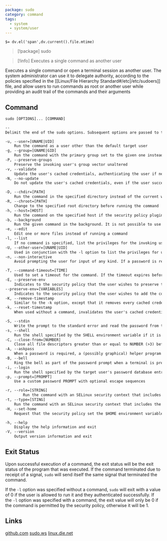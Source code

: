 ```yaml
---
package: sudo
category: command
tags:
  - system
  - system/user
---
```


`$= dv.el('span',dv.current().file.mtime)`
> [!package] sudo

> [!info] Executes a single command as another user

Executes a single command or open a terminal session as another user. The system administrator can use it to delegate authority, according to the policies specified in the [[Linux/File Hierarchy Standard#/etc|/etc/sudoers]] file, and allow users to run commands as root or another user while providing an audit trail of the commands and their arguments

## Command
```txt
sudo [OPTIONS]... [COMMAND]

--
Delimit the end of the sudo options. Subsequent options are passed to the command

-u, --user=[UNAME|UID]
	Run the command as a user other than the default target user
-g, --group=[GNAME|GID]
	Run the command with the primary group set to the given one instead of the specified by the target user's password database entry
-P, --preserve-groups
	Preserve the invoking user's group vector unaltered
-v, --validate
	Update the user's cached credentials, authenticating the user if necessary
-N, --no-update
	Do not update the user's cached credentials, even if the user successfully authenticates

-D, --chdir=[PATH]
	Run the command in the specified directory instead of the current working directory
-R, --chroot=[PATH]
	Change to the specified root directory before running the command
-h, --host=[HOST]
	Run the command on the specified host if the security policy plugin supports remote commands
-b, --background
	Run the given command in the background. It is not possible to use shell job control to manipulate background processes started by sudo
-e, --edit
	Edit one or more files instead of running a command
-l, --list
	If no command is specified, list the privileges for the invoking user (or the user specified by the -U option) on the current host. If a command is specified and is permitted by the security policy for the invoking user (or the, user specified by the -U option) on the current host, the fully-qualified path to the command is displayed along with any args
-U, --other-user=[UNAME|UID]
	Used in conjunction with the -l option to list the privileges for user
-n, --non-interactive
	Avoid prompting the user for input of any kind. If a password is required for the command to run, sudo will display an error message and exit

-T, --command-timeout=[TIME]
	Used to set a timeout for the command. If the timeout expires before the command has exited, the command will be terminated
-E, --preserve-env
	Indicates to the security policy that the user wishes to preserve their existing environment variables
--preserve-env=[VARIABLES]
	Indicates to the security policy that the user wishes to add the comma-separated list of environment variables to those preserved from the user's environment
-K, --remove-timestamp
	Similar to the -k option, except that it removes every cached credential for the user, regardless of the terminal or parent process ID
-k, --reset-timestamp
	When used without a command, invalidates the user's cached credentials for the current session. The next time sudo is run in the session, a password must be entered if the security policy requires authentication

-S, --stdin
	Write the prompt to the standard error and read the password from the standard input instead of using the terminal device
-s, --shell
	Run the shell specified by the SHELL environment variable if it is set or the shell specified by the invoking user's password database entry
-C, --close-from=[NUMBER]
	Close all file descriptors greater than or equal to NUMBER (>3) before executing a command. By default, sudo will close all open file descriptors other than standard input, standard output, and standard error when executing a command
-A, --askpass
	When a password is required, a (possibly graphical) helper program is executed to read the user's password and output it standard output. The askpass program must be specified through the SUDO_ASKPASS environment variable or sudo.conf
-B, --bell
	Ring the bell as part of the password prompt when a terminal is present
-i, --login
	Run the shell specified by the target user's password database entry as a login shell. This means that login-specific resource files such as .profile, .bash_profile, or .login will be read by the shell
-p, --prompt=[PROMPT]
	Use a custom password PROMPT with optional escape sequences

-r, --role=[STRING]
		Run the command with an SELinux security context that includes the specified role
-t, --type=[STING]
	Run the command with an SELinux security context that includes the specified type
-H, --set-home
	Request that the security policy set the $HOME environment variable to the home directory specified by the target user's password database entry

-h, --help
	Display the help information and exit 
-V, --version
	Output version information and exit
```

## Exit Status
Upon successful execution of a command, the exit status will be the exit status of the program that was executed. If the command terminated due to receipt of a signal, ``sudo`` will send itself the same signal that terminated the command.

If the ``-l`` option was specified without a command, ``sudo`` will exit with a value of 0 if the user is allowed to run it and they authenticated successfully. If the ``-l`` option was specified with a command, the exit value will only be 0 if the command is permitted by the security policy, otherwise it will be 1.

## Links
[github.com](https://github.com/sudo-project/sudo)
[sudo.ws](https://www.sudo.ws/)
[linux.die.net](https://linux.die.net/man/8/sudo)
